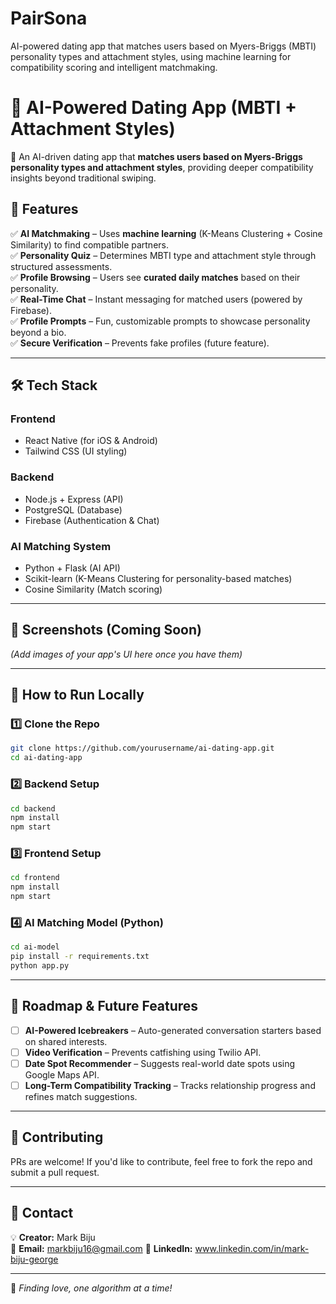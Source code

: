# PairSona
AI-powered dating app that matches users based on Myers-Briggs (MBTI) personality types and attachment styles, using machine learning for compatibility scoring and intelligent matchmaking.

# 💖 AI-Powered Dating App (MBTI + Attachment Styles)

🚀 An AI-driven dating app that **matches users based on Myers-Briggs personality types and attachment styles**, providing deeper compatibility insights beyond traditional swiping.

## 📌 Features
✅ **AI Matchmaking** – Uses **machine learning** (K-Means Clustering + Cosine Similarity) to find compatible partners.  
✅ **Personality Quiz** – Determines MBTI type and attachment style through structured assessments.  
✅ **Profile Browsing** – Users see **curated daily matches** based on their personality.  
✅ **Real-Time Chat** – Instant messaging for matched users (powered by Firebase).  
✅ **Profile Prompts** – Fun, customizable prompts to showcase personality beyond a bio.  
✅ **Secure Verification** – Prevents fake profiles (future feature).  

---

## 🛠️ Tech Stack
### **Frontend**
- React Native (for iOS & Android)
- Tailwind CSS (UI styling)

### **Backend**
- Node.js + Express (API)
- PostgreSQL (Database)
- Firebase (Authentication & Chat)

### **AI Matching System**
- Python + Flask (AI API)
- Scikit-learn (K-Means Clustering for personality-based matches)
- Cosine Similarity (Match scoring)

---

## 📸 Screenshots (Coming Soon)
_(Add images of your app's UI here once you have them)_

---

## 🚀 How to Run Locally
### **1️⃣ Clone the Repo**
```sh
git clone https://github.com/yourusername/ai-dating-app.git
cd ai-dating-app
```

### **2️⃣ Backend Setup**
```sh
cd backend
npm install
npm start
```

### **3️⃣ Frontend Setup**
```sh
cd frontend
npm install
npm start
```

### **4️⃣ AI Matching Model (Python)**
```sh
cd ai-model
pip install -r requirements.txt
python app.py
```

---

## 📌 Roadmap & Future Features
- [ ] **AI-Powered Icebreakers** – Auto-generated conversation starters based on shared interests.  
- [ ] **Video Verification** – Prevents catfishing using Twilio API.  
- [ ] **Date Spot Recommender** – Suggests real-world date spots using Google Maps API.  
- [ ] **Long-Term Compatibility Tracking** – Tracks relationship progress and refines match suggestions.  

---

## 🤝 Contributing
PRs are welcome! If you'd like to contribute, feel free to fork the repo and submit a pull request.

---

## 📧 Contact
💡 **Creator:** Mark Biju  
📩 **Email:** markbiju16@gmail.com
🔗 **LinkedIn:** www.linkedin.com/in/mark-biju-george

---

💖 _Finding love, one algorithm at a time!_  
